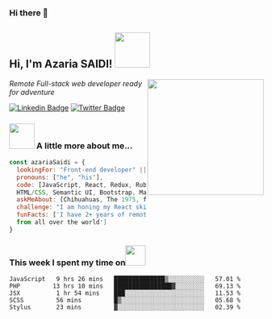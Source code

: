 ### Hi there 👋

<!--
**azy64/azy64** is a ✨ _special_ ✨ repository because its `README.md` (this file) appears on your GitHub profile.

Here are some ideas to get you started:

- 🔭 I’m currently working on ...
- 🌱 I’m currently learning ...
- 👯 I’m looking to collaborate on ...
- 🤔 I’m looking for help with ...
- 💬 Ask me about ...
- 📫 How to reach me: ...
- 😄 Pronouns: ...
- ⚡ Fun fact: ...
-->


<h2> Hi, I'm Azaria SAIDI! <img src="https://media.giphy.com/media/3ohhwx480vzXoISaTS/giphy.gif" width="70"></h2>
<img align='right' src="https://media.giphy.com/media/l1J9wQIaj0He3bTSU/giphy.gif" width="230">
<p><em>Remote Full-stack web developer ready for adventure</em><!--<img src="https://media.giphy.com/media/wgHY9nSrlTMt2/giphy-downsized-large.gif" width="50" style="float:left"></p>-->

[![Linkedin Badge](https://img.shields.io/badge/-Azaria%20Saidi-blue?style=flat-square&logo=Linkedin&logoColor=white&link=https://www.linkedin.com/in/azaria-saidi-524780112/)](https://www.linkedin.com/in/azaria-saidi-524780112/)
[![Twitter Badge](https://img.shields.io/badge/-@mr_azaria_-1ca0f1?style=flat-square&labelColor=1ca0f1&logo=twitter&logoColor=white&link=https://twitter.com/azy_saidi)](https://twitter.com/azy_saidi)
<!--[![ThePracticalDev Badge](https://img.shields.io/badge/-misselliev-0A0A0A?style=flat-square&labelColor=black&logo=dev.to&link=https://dev.to/misselliev)](https://dev.to/misselliev)-->

### <img src="https://media.giphy.com/media/3ohhwEVKBOZd7bCQ7u/giphy.gif" width="50"> A little more about me...  

```javascript
const azariaSaidi = {
  lookingFor: "Front-end developer" || "Full-stack web developer",
  pronouns: ["he", "his"],
  code: [JavaScript, React, Redux, Ruby on Rails, PHP, Symfony 5, Twig, 
  HTML/CSS, Semantic UI, Bootstrap, Material UI, Python],
  askMeAbout: [Chihuahuas, The 1975, food recipes, renovation shows],
  challenge: "I am honing my React skills and picking up Vue",
  funFacts: ['I have 2+ years of remote work experience with devs 
  from all over the world']
}
```
### This week I spent my time on<img src="https://media.giphy.com/media/SvQzkTQb3ZwKcj1QTO/giphy.gif" width="40">

<!--START_SECTION:waka-->
```text
JavaScript   9 hrs 26 mins   ██████████████▒░░░░░░░░░░   57.01 % 
PHP         13 hrs 10 mins   ████████████████▓░░░░░░░░   69.13 % 
JSX          1 hr 54 mins    ███░░░░░░░░░░░░░░░░░░░░░░   11.53 % 
SCSS         56 mins         █▒░░░░░░░░░░░░░░░░░░░░░░░   05.68 % 
Stylus       23 mins         ▓░░░░░░░░░░░░░░░░░░░░░░░░   02.39 % 
```
<!--END_SECTION:waka-->

<!--<p>Latest Blog Posts<img src="https://media.giphy.com/media/THICzXhqZItpoFX7aD/giphy.gif" width="55"></p>-->

<!-- BLOG-POST-LIST:START -->
<!-- [Upgrade your React game with TypeScript: Routes](https://dev.to/misselliev/upgrade-your-react-game-with-typescript-routing-4c59)
- [Upgrade your React game with TypeScript: More on Types](https://dev.to/misselliev/upgrade-your-react-game-with-typescript-more-on-types-5o8)
- [Show off with Github's README](https://dev.to/misselliev/show-off-with-github-s-readme-40eh)-->
<!-- BLOG-POST-LIST:END -->

<!--<p>You can check out my portfolio <a href="https://elizabeth-villalejos.netlify.app">here</a><img src="https://media.giphy.com/media/cKPse5DZaptID3YAMK/giphy.gif" width="60"></p>-->

